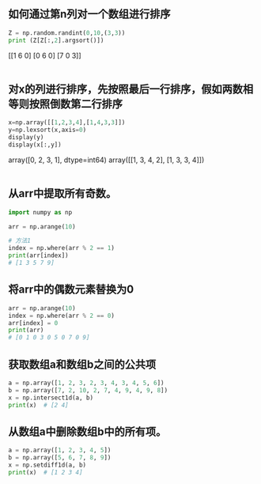## 如何通过第n列对一个数组进行排序
```python
Z = np.random.randint(0,10,(3,3))
print (Z[Z[:,2].argsort()])
```
[[1 6 0]
 [0 6 0]
 [7 0 3]]
```
```
## 对x的列进行排序，先按照最后一行排序，假如两数相等则按照倒数第二行排序
```python
x=np.array([[1,2,3,4],[1,4,3,3]])
y=np.lexsort(x,axis=0)
display(y)
display(x[:,y])
```
array([0, 2, 3, 1], dtype=int64)
array([[1, 3, 4, 2],
       [1, 3, 3, 4]])
```
```

## 从arr中提取所有奇数。
```python
import numpy as np

arr = np.arange(10)

# 方法1
index = np.where(arr % 2 == 1)
print(arr[index])
# [1 3 5 7 9]

```
## 将arr中的偶数元素替换为0
```python
arr = np.arange(10)
index = np.where(arr % 2 == 0)
arr[index] = 0
print(arr)
# [0 1 0 3 0 5 0 7 0 9]
```


## 获取数组a和数组b之间的公共项
```python
a = np.array([1, 2, 3, 2, 3, 4, 3, 4, 5, 6])
b = np.array([7, 2, 10, 2, 7, 4, 9, 4, 9, 8])
x = np.intersect1d(a, b)
print(x)  # [2 4]
```
## 从数组a中删除数组b中的所有项。
```python
a = np.array([1, 2, 3, 4, 5])
b = np.array([5, 6, 7, 8, 9])
x = np.setdiff1d(a, b)
print(x)  # [1 2 3 4]
```